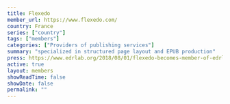 ```yaml
---
title: Flexedo
member_url: https://www.flexedo.com/
country: France
series: ["country"] 
tags: ["members"]
categories: ["Providers of publishing services"]
summary: "specialized in structured page layout and EPUB production"
press: https://www.edrlab.org/2018/08/01/flexedo-becomes-member-of-edrlab/
active: true
layout: members 
showReadTime: false
showDate: false
permalink: ""
---
```

